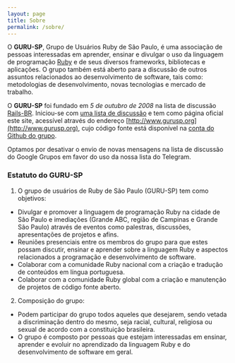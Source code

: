 ```yaml
---
layout: page
title: Sobre
permalink: /sobre/
---
```


O **GURU-SP**, Grupo de Usuários Ruby de São Paulo, é uma associação de pessoas interessadas em aprender, ensinar e divulgar o uso da linguagem de programação [Ruby](http://www.ruby-lang.org/pt/) e de seus diversos frameworks, bibliotecas e aplicações. O grupo também está aberto para a discussão de outros assuntos relacionados ao desenvolvimento de software, tais como: metodologias de desenvolvimento, novas tecnologias e mercado de trabalho.

O **GURU-SP** foi fundado em _5 de outubro de 2008_ na lista de discussão [Rails-BR](https://groups.google.com/forum/#!topic/rails-br/HUnABlEfR7A). Iniciou-se com [uma lista de discussão](https://groups.google.com/group/ruby-sp?hl=pt) e tem como página oficial este site, acessível através do endereço [http://www.gurusp.org](http://www.gurusp.org), cujo código fonte está disponível na [conta do Github do grupo](http://github.com/guru-sp/).

Optamos por desativar o envio de novas mensagens na lista de discussão do Google Grupos em favor do uso da nossa lista do Telegram.

### Estatuto do GURU-SP

1. O grupo de usuários de Ruby de São Paulo (GURU-SP) tem como objetivos:
*   Divulgar e promover a linguagem de programação Ruby na cidade de São Paulo e imediações (Grande ABC, região de Campinas e Grande São Paulo) através de eventos como palestras, discussões, apresentações de projetos e afins.
*   Reuniões presenciais entre os membros do grupo para que estes possam discutir, ensinar e aprender sobre a linguagem Ruby e aspectos relacionados a programação e desenvolvimento de software.
*   Colaborar com a comunidade Ruby nacional com a criação e tradução de conteúdos em língua portuguesa.
*   Colaborar com a comunidade Ruby global com a criação e manutenção de projetos de código fonte aberto.
2. Composição do grupo:
*   Podem participar do grupo todos aqueles que desejarem, sendo vetada a discriminação dentro do mesmo, seja racial, cultural, religiosa ou sexual de acordo com a constituição brasileira.
*   O grupo é composto por pessoas que estejam interessadas em ensinar, aprender e evoluir no aprendizado da linguagem Ruby e do desenvolvimento de software em geral.


